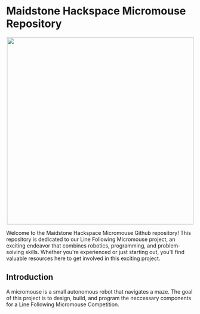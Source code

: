 # Maidstone Hackspace Micromouse Repository

<p align="center">
<img src="https://maidstone-hackspace.org.uk/wp-content/uploads/2023/09/maidstone_micromouse_white.png" width="500">
</p>

Welcome to the Maidstone Hackspace Micromouse Github repository! This repository is dedicated to our Line Following Micromouse project, an exciting endeavor that combines robotics, programming, and problem-solving skills. Whether you're experienced or just starting out, you'll find valuable resources here to get involved in this exciting project.


## Introduction
A micromouse is a small autonomous robot that navigates a maze. The goal of this project is to design, build, and program the neccessary components for a Line Following Micromouse Competition. 
